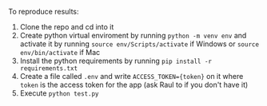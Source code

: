 To reproduce results:

1. Clone the repo and cd into it
2. Create python virtual enviroment by running `python -m venv env` and activate it by running `source env/Scripts/activate` if Windows or `source env/bin/activate` if Mac
3. Install the python requirements by running `pip install -r requirements.txt`
4. Create a file called `.env` and write `ACCESS_TOKEN={token}` on it where `token` is the access token for the app (ask Raul to if you don't have it)
5. Execute `python test.py`
